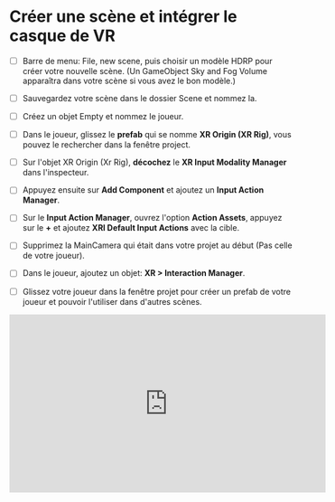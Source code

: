 # Créer une scène et intégrer le casque de VR
- [ ] Barre de menu: File, new scene, puis choisir un modèle HDRP pour créer votre nouvelle scène. (Un GameObject Sky and Fog Volume apparaîtra dans votre scène si vous avez le bon modèle.)
- [ ] Sauvegardez votre scène dans le dossier Scene et nommez la. 
- [ ] Créez un objet Empty et nommez le joueur.
- [ ] Dans le joueur, glissez le **prefab** qui se nomme **XR Origin (XR Rig)**, vous pouvez le rechercher dans la fenêtre project.
- [ ] Sur l'objet XR Origin (Xr Rig), **décochez** le **XR Input Modality Manager** dans l'inspecteur.
- [ ] Appuyez ensuite sur **Add Component** et ajoutez un **Input Action Manager**.
- [ ] Sur le **Input Action Manager**, ouvrez l'option **Action Assets**, appuyez sur le **+** et ajoutez **XRI Default Input Actions** avec la cible. 
- [ ] Supprimez la MainCamera qui était dans votre projet au début (Pas celle de votre joueur).
- [ ] Dans le joueur, ajoutez un objet: **XR > Interaction Manager**.
- [ ] Glissez votre joueur dans la fenêtre projet pour créer un prefab de votre joueur et pouvoir l'utiliser dans d'autres scènes.


<iframe width="560" height="315" src="https://www.youtube.com/embed/0YOqssaDuFE?si=XjIjsMCPFwxTa8Sb" title="YouTube video player" frameborder="0" allow="accelerometer; autoplay; clipboard-write; encrypted-media; gyroscope; picture-in-picture; web-share" referrerpolicy="strict-origin-when-cross-origin" allowfullscreen></iframe>
